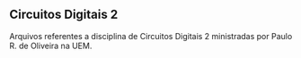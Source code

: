 ## Circuitos Digitais 2

Arquivos referentes a disciplina de Circuitos Digitais 2 ministradas por Paulo R. de Oliveira na UEM.

